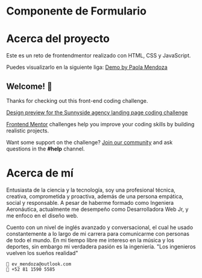 <div>
    <h1>Componente de Formulario</h1>
</div>

# Acerca del proyecto

Este es un reto de frontendmentor realizado con HTML, CSS y JavaScript.

Puedes visualizarlo en la siguiente liga:
[Demo by Paola Mendoza](https://componente-boton.netlify.app/)

## Welcome! 👋

Thanks for checking out this front-end coding challenge.

[Design preview for the Sunnyside agency landing page coding challenge](./design/desktop-preview.jpg)

[Frontend Mentor](https://www.frontendmentor.io) challenges help you improve your coding skills by building realistic projects.

Want some support on the challenge? [Join our community](https://www.frontendmentor.io/community) and ask questions in the **#help** channel.

# Acerca de mí
Entusiasta de la ciencia y la tecnología, soy una profesional técnica, creativa, comprometida y proactiva, además de una persona empática, social y responsable. A pesar de haberme formado como Ingeniera Aeronáutica, actualmente me desempeño como Desarrolladora Web Jr, y me enfoco en el diseño web.

Cuento con un nivel de inglés avanzado y conversacional, el cual he usado constantemente a lo largo de mi carrera para comunicarme con personas de todo el mundo. En mi tiempo libre me intereso en la música y los deportes, sin embargo mi verdadera pasión es la ingeniería. "Los ingenieros vuelven los sueños realidad"

```
📩 ev_mendoza@outlook.com
📲 +52 81 1590 5585
```
